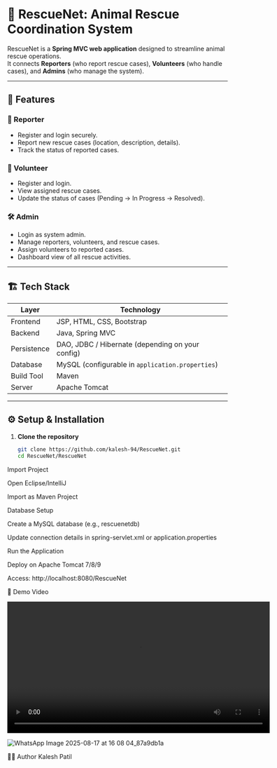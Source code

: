 # 🐾 RescueNet: Animal Rescue Coordination System

RescueNet is a **Spring MVC web application** designed to streamline animal rescue operations.  
It connects **Reporters** (who report rescue cases), **Volunteers** (who handle cases), and **Admins** (who manage the system).  

---

## 🚀 Features

### 👤 Reporter
- Register and login securely.
- Report new rescue cases (location, description, details).
- Track the status of reported cases.

### 🤝 Volunteer
- Register and login.
- View assigned rescue cases.
- Update the status of cases (Pending → In Progress → Resolved).

### 🛠️ Admin
- Login as system admin.
- Manage reporters, volunteers, and rescue cases.
- Assign volunteers to reported cases.
- Dashboard view of all rescue activities.

---

## 🏗️ Tech Stack

| Layer         | Technology               |
|---------------|--------------------------|
| Frontend      | JSP, HTML, CSS, Bootstrap |
| Backend       | Java, Spring MVC          |
| Persistence   | DAO, JDBC / Hibernate (depending on your config) |
| Database      | MySQL (configurable in `application.properties`) |
| Build Tool    | Maven                     |
| Server        | Apache Tomcat             |

---

## ⚙️ Setup & Installation

1. **Clone the repository**
   ```bash
   git clone https://github.com/kalesh-94/RescueNet.git
   cd RescueNet/RescueNet
Import Project

Open Eclipse/IntelliJ

Import as Maven Project

Database Setup

Create a MySQL database (e.g., rescuenetdb)

Update connection details in spring-servlet.xml or application.properties

Run the Application

Deploy on Apache Tomcat 7/8/9

Access: http://localhost:8080/RescueNet


🎥 Demo Video

<video src="demo.mp4" controls width="600"></video>

![WhatsApp Image 2025-08-17 at 16 08 04_87a9db1a](https://github.com/user-attachments/assets/85e41837-9652-4126-91e8-98a47e9c6c26)



🧑‍💻 Author
Kalesh Patil

